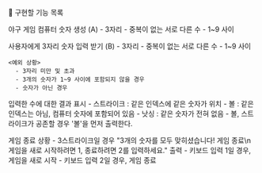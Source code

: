 🚀 구현할 기능 목록

야구 게임 컴퓨터 숫자 생성 (A)
    <rule>
    - 3자리
    - 중복이 없는 서로 다른 수
    - 1~9 사이

사용자에게 3자리 숫자 입력 받기 (B)
    <rule>
    - 3자리
    - 중복이 없는 서로 다른 수
    - 1~9 사이
  
    <예외 상황>
      - 3자리 미만 및 초과
      - 3개의 숫자가 1~9 사이에 포함되지 않을 경우
      - 숫자가 아닌 경우

입력한 수에 대한 결과 표시
    <rule>
    - 스트라이크 : 같은 인덱스에 같은 숫자가 위치
    - 볼 : 같은 인덱스는 아님, 컴퓨터 숫자에 포함되어 있음
    - 낫싱 : 같은 숫자가 전혀 없음
    - 볼, 스트라이크가 공존할 경우 '볼'을 먼저 출력한다.

게임 종료 상황 
    <rule>
    - 3스트라이크일 경우 "3개의 숫자를 모두 맞히셨습니다! 게임 종료\n 게임을 새로 시작하려면 1, 종료하려면 2를 입력하세요." 출력
    - 키보드 입력 1일 경우, 게임을 새로 시작
    - 키보드 입력 2일 경우, 게임 종료 
